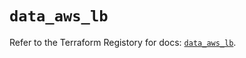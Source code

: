# `data_aws_lb`

Refer to the Terraform Registory for docs: [`data_aws_lb`](https://registry.terraform.io/providers/hashicorp/aws/4.65.0/docs/data-sources/lb).
